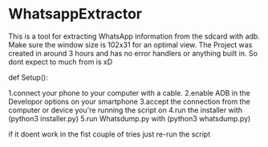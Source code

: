 # WhatsappExtractor
This is a tool for extracting WhatsApp information from the sdcard with adb.
Make sure the window size is 102x31 for an optimal view.
The Project was created in around 3 hours and has no error handlers or anything built in.
So dont expect to much from is xD

def Setup():

  1.connect your phone to your computer with a cable.
  2.enable ADB in the Developor options on your smartphone
  3.accept the connection from the computer or device you're running the script on
  4.run the installer with (python3 installer.py)
  5.run Whatsdump.py with (python3 whatsdump.py)
  
  if it doent work in the fist couple of tries just re-run the script
